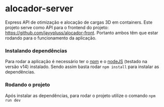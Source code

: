 # alocador-server
Express API de otimização e alocação de cargas 3D em containers. 
Este projeto serve como API para o frontend do projeto: https://github.com/jayypluss/alocador-front.
Portanto ambos têm que estar rodando para o funcionamento da aplicação.

### Instalando dependências
Para rodar a aplicação é necessário ter o [npm](https://www.npmjs.com/) e o [nodeJS](https://nodejs.org/en/) (testado na versão v14) instalado.
Sendo assim basta rodar
`npm install`
para instalar as dependências.


### Rodando o projeto

Após instalar as dependências, para rodar o projeto utilize o comando
`npm run dev`
